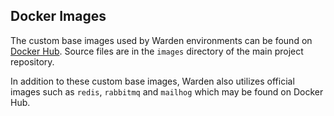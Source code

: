 ## Docker Images

The custom base images used by Warden environments can be found on [Docker Hub](https://hub.docker.com/r/davidalger/warden). Source files are in the `images` directory of the main project repository.

In addition to these custom base images, Warden also utilizes official images such as `redis`, `rabbitmq` and `mailhog` which may be found on Docker Hub.
